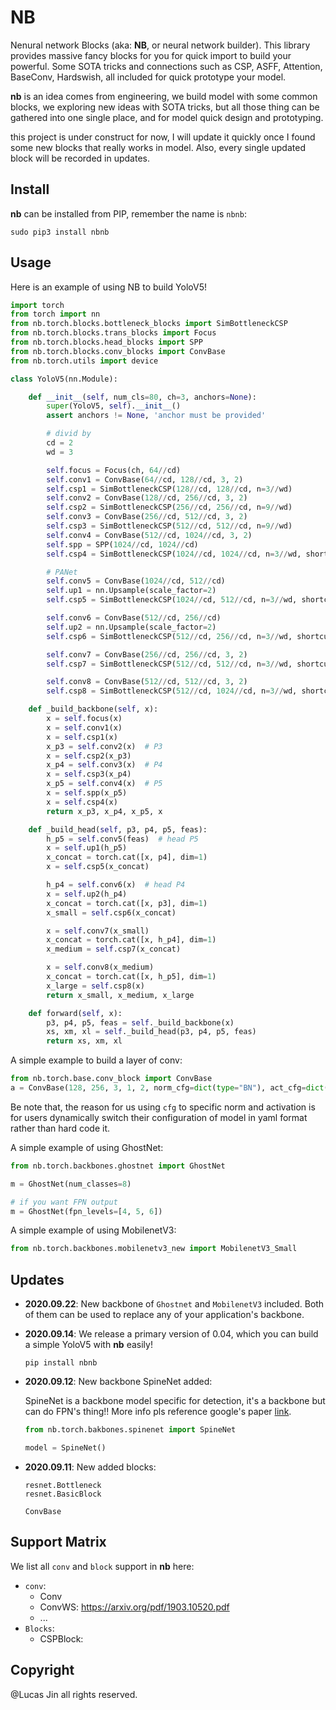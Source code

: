 # NB

Nenural network Blocks (aka: **NB**, or neural network builder). This library provides massive fancy blocks for you for quick import to build your powerful. Some SOTA tricks and connections such as CSP, ASFF, Attention, BaseConv, Hardswish, all included for quick prototype your model.

**nb** is an idea comes from engineering, we build model with some common blocks, we exploring new ideas with SOTA tricks, but all those thing can be gathered into one single place, and for model quick design and prototyping.

this project is under construct for now, I will update it quickly once I found some new blocks that really works in model. Also, every single updated block will be recorded in updates.



## Install

**nb** can be installed from PIP, remember the name is `nbnb`:

```
sudo pip3 install nbnb
```



## Usage

Here is an example of using NB to build YoloV5!

```python
import torch
from torch import nn
from nb.torch.blocks.bottleneck_blocks import SimBottleneckCSP
from nb.torch.blocks.trans_blocks import Focus
from nb.torch.blocks.head_blocks import SPP
from nb.torch.blocks.conv_blocks import ConvBase
from nb.torch.utils import device

class YoloV5(nn.Module):

    def __init__(self, num_cls=80, ch=3, anchors=None):
        super(YoloV5, self).__init__()
        assert anchors != None, 'anchor must be provided'

        # divid by
        cd = 2
        wd = 3

        self.focus = Focus(ch, 64//cd)
        self.conv1 = ConvBase(64//cd, 128//cd, 3, 2)
        self.csp1 = SimBottleneckCSP(128//cd, 128//cd, n=3//wd)
        self.conv2 = ConvBase(128//cd, 256//cd, 3, 2)
        self.csp2 = SimBottleneckCSP(256//cd, 256//cd, n=9//wd)
        self.conv3 = ConvBase(256//cd, 512//cd, 3, 2)
        self.csp3 = SimBottleneckCSP(512//cd, 512//cd, n=9//wd)
        self.conv4 = ConvBase(512//cd, 1024//cd, 3, 2)
        self.spp = SPP(1024//cd, 1024//cd)
        self.csp4 = SimBottleneckCSP(1024//cd, 1024//cd, n=3//wd, shortcut=False)

        # PANet
        self.conv5 = ConvBase(1024//cd, 512//cd)
        self.up1 = nn.Upsample(scale_factor=2)
        self.csp5 = SimBottleneckCSP(1024//cd, 512//cd, n=3//wd, shortcut=False)

        self.conv6 = ConvBase(512//cd, 256//cd)
        self.up2 = nn.Upsample(scale_factor=2)
        self.csp6 = SimBottleneckCSP(512//cd, 256//cd, n=3//wd, shortcut=False)

        self.conv7 = ConvBase(256//cd, 256//cd, 3, 2)
        self.csp7 = SimBottleneckCSP(512//cd, 512//cd, n=3//wd, shortcut=False)

        self.conv8 = ConvBase(512//cd, 512//cd, 3, 2)
        self.csp8 = SimBottleneckCSP(512//cd, 1024//cd, n=3//wd, shortcut=False)

    def _build_backbone(self, x):
        x = self.focus(x)
        x = self.conv1(x)
        x = self.csp1(x)
        x_p3 = self.conv2(x)  # P3
        x = self.csp2(x_p3)
        x_p4 = self.conv3(x)  # P4
        x = self.csp3(x_p4)
        x_p5 = self.conv4(x)  # P5
        x = self.spp(x_p5)
        x = self.csp4(x)
        return x_p3, x_p4, x_p5, x

    def _build_head(self, p3, p4, p5, feas):
        h_p5 = self.conv5(feas)  # head P5
        x = self.up1(h_p5)
        x_concat = torch.cat([x, p4], dim=1)
        x = self.csp5(x_concat)

        h_p4 = self.conv6(x)  # head P4
        x = self.up2(h_p4)
        x_concat = torch.cat([x, p3], dim=1)
        x_small = self.csp6(x_concat)

        x = self.conv7(x_small)
        x_concat = torch.cat([x, h_p4], dim=1)
        x_medium = self.csp7(x_concat)

        x = self.conv8(x_medium)
        x_concat = torch.cat([x, h_p5], dim=1)
        x_large = self.csp8(x)
        return x_small, x_medium, x_large

    def forward(self, x):
        p3, p4, p5, feas = self._build_backbone(x)
        xs, xm, xl = self._build_head(p3, p4, p5, feas)
        return xs, xm, xl
```

A simple example to build a layer of conv:

```python
from nb.torch.base.conv_block import ConvBase
a = ConvBase(128, 256, 3, 1, 2, norm_cfg=dict(type="BN"), act_cfg=dict(type="Hardswish"))
```
Be note that, the reason for us using `cfg` to specific norm and activation is for users dynamically switch their configuration of model in yaml format rather than hard code it.

A simple example of using GhostNet:

```python
from nb.torch.backbones.ghostnet import GhostNet

m = GhostNet(num_classes=8)

# if you want FPN output
m = GhostNet(fpn_levels=[4, 5, 6])
```

A simple example of using MobilenetV3:

```python
from nb.torch.backbones.mobilenetv3_new import MobilenetV3_Small
```





## Updates

- **2020.09.22**: New backbone of `Ghostnet` and `MobilenetV3` included. Both of them can be used to replace any of your application's backbone.

- **2020.09.14**: We release a primary version of 0.04, which you can build a simple YoloV5 with **nb** easily!

  ```shell
  pip install nbnb
  ```
  
- **2020.09.12**: New backbone SpineNet added:

  SpineNet is a backbone model specific for detection, it's a backbone but can do FPN's thing!! More info pls reference google's paper [link](https://ai.googleblog.com/2020/06/spinenet-novel-architecture-for-object.html).
  
  ```python
  from nb.torch.bakbones.spinenet import SpineNet
  
  model = SpineNet()
  ```
  
- **2020.09.11**: New added blocks:

  ```
  resnet.Bottleneck
  resnet.BasicBlock
  
  ConvBase
  ```





## Support Matrix

We list all `conv` and `block` support in **nb** here:

- `conv`:
  - Conv
  - ConvWS: https://arxiv.org/pdf/1903.10520.pdf
  - ...
- `Blocks`:
  - CSPBlock: 



## Copyright

@Lucas Jin all rights reserved.